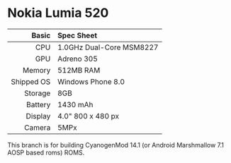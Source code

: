 Nokia Lumia 520
=============

Basic   | Spec Sheet
-------:|:-------------------------
CPU     | 1.0GHz Dual-Core MSM8227
GPU     | Adreno 305
Memory  | 512MB RAM
Shipped OS | Windows Phone 8.0
Storage | 8GB
Battery | 1430  mAh
Display | 4.0" 800 x 480 px
Camera  | 5MPx

This branch is for building CyanogenMod 14.1 (or Android Marshmallow 7.1 AOSP based roms) ROMS.
